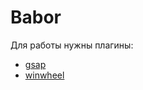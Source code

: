 <h1>Babor</h1>
<p>Для работы нужны плагины:</p>
<ul>
  <li><a href="https://www.npmjs.com/package/gsap">gsap</a></li>
  <li><a href="https://www.npmjs.com/package/winwheel">winwheel</a></li>
</ul>
